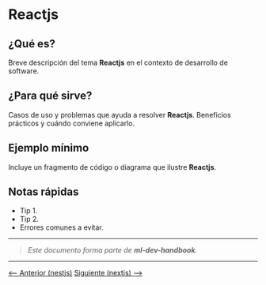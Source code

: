 # Reactjs

## ¿Qué es?

Breve descripción del tema **Reactjs** en el contexto de desarrollo de software.

## ¿Para qué sirve?

Casos de uso y problemas que ayuda a resolver **Reactjs**. Beneficios prácticos y cuándo conviene aplicarlo.

## Ejemplo mínimo

Incluye un fragmento de código o diagrama que ilustre **Reactjs**.

## Notas rápidas

- Tip 1.
- Tip 2.
- Errores comunes a evitar.

---

> _Este documento forma parte de **ml-dev-handbook**._

---

[⟵ Anterior (nestjs)](../nestjs/README.md) [Siguiente (nextjs) ⟶](../nextjs/README.md)
